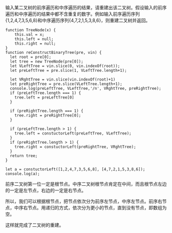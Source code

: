 输入某二叉树的前序遍历和中序遍历的结果，请重建出该二叉树。假设输入的前序遍历和中序遍历的结果中都不含重复的数字。例如输入前序遍历序列{1,2,4,7,3,5,6,8}和中序遍历序列{4,7,2,1,5,3,8,6}，则重建二叉树并返回。

```
function TreeNode(x) {
    this.val = x;
    this.left = null;
    this.right = null;
} 
function reConstructBinaryTree(pre, vin) {
  let root = pre[0];
  let tree = new TreeNode(pre[0]);
  let VLeftTree = vin.slice(0, vin.indexOf(root));
  let preLeftTree = pre.slice(1, VLeftTree.length+1);

  let VRghtTree = vin.slice(vin.indexOf(root)+1)
  let preRightTree = pre.slice(VLeftTree.length+1);
  console.log(preLeftTree, VLeftTree,'/n', VRghtTree, preRightTree);
  if (preLeftTree.length === 1) {
    tree.left = preLeftTree[0]
  }

  if (preRightTree.length === 1) {
    tree.right = preRightTree[0];
  }

  if (preLeftTree.length > 1) {
    tree.left = constuctorLeft(preLeftTree, VLeftTree);
  }
  if (preRightTree.length > 1) {
    tree.right = constuctorLeft(preRightTree, VRghtTree);
  }
  return tree;
}

let a = constuctorLeft([1,2,4,7,3,5,6,8], [4,7,2,1,5,3,8,6]);
console.log(a);
```

前序二叉树第一位一定是根节点。中序二叉树根节点肯定在中间，而且根节点左边的一定是左节点，右边的一定是右节点。

所以，我们可以根据根节点，把节点依次分为前序左节点，中序左节点。前序右节点，中序右节点。用递归的方式，依次分为更小的节点，直到没有节点，即数组为空。

这样就完成了二叉树的重建。